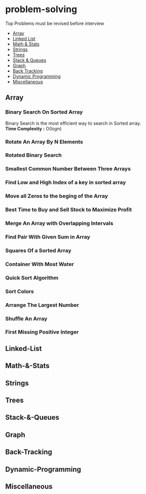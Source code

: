 # problem-solving
Top Problems must be revised before interview
- [Array](README.md#Array)
- [Linked List](README.md#Linked-List)
- [Math & Stats](README.md#Math-&-Stats)
- [Strings](README.md#Strings)
- [Trees](README.md#Trees)
- [Stack & Queues](README.md#Stack-&-Queues)
- [Graph](README.md#Graph)
- [Back Tracking](README.md#Back-Tracking)
- [Dynamic Programming](README.md#Dynamic-Programming)
- [Miscellaneous](README.md#Miscellaneous)

## Array 
### Binary Search On Sorted Array
  Binary Search is the most efficient way to search in Sorted array.  
  **Time Complexity :** O(*log*n) 
### Rotate An Array By N Elements
### Rotated Binary Search
### Smallest Common Number Between Three Arrays
### Find Low and High Index of a key in sorted array
### Move all Zeros to the beging of the Array
### Best Time to Buy and Sell Stock to Maximize Profit
### Merge An Array with Overlapping Intervals
### Find Pair With Given Sum in Array
### Squares Of a Sorted Array
### Container With Most Water
### Quick Sort Algorithm
### Sort Colors
### Arrange The Largest Number
### Shuffle An Array
### First Missing Positive Integer
## Linked-List
## Math-&-Stats
## Strings
## Trees
## Stack-&-Queues
## Graph
## Back-Tracking
## Dynamic-Programming
## Miscellaneous
